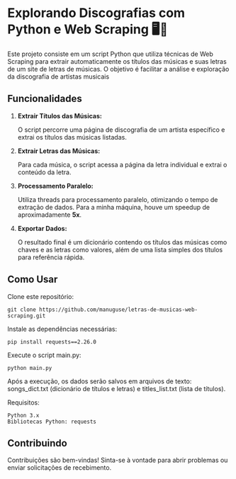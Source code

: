 # Explorando Discografias com Python e Web Scraping 🖥️🐍

Este projeto consiste em um script Python que utiliza técnicas de Web Scraping para extrair automaticamente os títulos das músicas e suas letras de um site de letras de músicas. O objetivo é facilitar a análise e exploração da discografia de artistas musicais

## Funcionalidades

1. **Extrair Títulos das Músicas:** 

    O script percorre uma página de discografia de um artista específico e extrai os títulos das músicas listadas.

2. **Extrair Letras das Músicas:**

    Para cada música, o script acessa a página da letra individual e extrai o conteúdo da letra.

3. **Processamento Paralelo:**

    Utiliza threads para processamento paralelo, otimizando o tempo de extração de dados. Para a minha máquina, houve um speedup de aproximadamente **5x**.

4. **Exportar Dados:**

    O resultado final é um dicionário contendo os títulos das músicas como chaves e as letras como valores, além de uma lista simples dos títulos para referência rápida.

## Como Usar

Clone este repositório:

    git clone https://github.com/manuguse/letras-de-musicas-web-scraping.git

Instale as dependências necessárias:

    pip install requests==2.26.0

Execute o script main.py:

    python main.py

Após a execução, os dados serão salvos em arquivos de texto: songs_dict.txt (dicionário de títulos e letras) e titles_list.txt (lista de títulos).

Requisitos:

    Python 3.x
    Bibliotecas Python: requests

## Contribuindo

Contribuições são bem-vindas! Sinta-se à vontade para abrir problemas ou enviar solicitações de recebimento.
